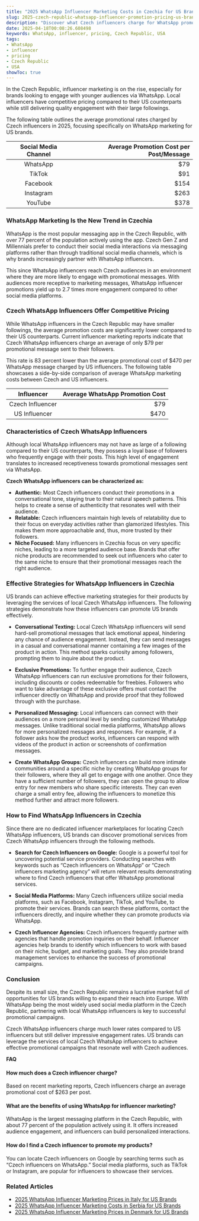 ```yaml
---
title: "2025 WhatsApp Influencer Marketing Costs in Czechia for US Brands"
slug: 2025-czech-republic-whatsapp-influencer-promotion-pricing-us-brands-2025-04-18
description: "Discover what Czech influencers charge for WhatsApp promotions in 2025. Get effective marketing strategies targeting Czech audiences with local influencers."
date: 2025-04-18T00:08:26.608498
keywords: WhatsApp, influencer, pricing, Czech Republic, USA
tags:
- WhatsApp
- influencer
- pricing
- Czech Republic
- USA
showToc: true
---
```


In the Czech Republic, influencer marketing is on the rise, especially for brands looking to engage with younger audiences via WhatsApp. Local influencers have competitive pricing compared to their US counterparts while still delivering quality engagement with their large followings.

The following table outlines the average promotional rates charged by Czech influencers in 2025, focusing specifically on WhatsApp marketing for US brands.

| Social Media Channel | Average Promotion Cost per Post/Message |
| :---: | ---: |
| WhatsApp | $79 |
| TikTok | $91 |
| Facebook | $154 |
| Instagram | $263 |
| YouTube | $378 |

### WhatsApp Marketing Is the New Trend in Czechia
WhatsApp is the most popular messaging app in the Czech Republic, with over 77 percent of the population actively using the app. Czech Gen Z and Millennials prefer to conduct their social media interactions via messaging platforms rather than through traditional social media channels, which is why brands increasingly partner with WhatsApp influencers.

This since WhatsApp influencers reach Czech audiences in an environment where they are more likely to engage with promotional messages. With audiences more receptive to marketing messages, WhatsApp influencer promotions yield up to 2.7 times more engagement compared to other social media platforms.

### Czech WhatsApp Influencers Offer Competitive Pricing
While WhatsApp influencers in the Czech Republic may have smaller followings, the average promotion costs are significantly lower compared to their US counterparts. Current influencer marketing reports indicate that Czech WhatsApp influencers charge an average of only $79 per promotional message sent to their followers.

This rate is 83 percent lower than the average promotional cost of $470 per WhatsApp message charged by US influencers. The following table showcases a side-by-side comparison of average WhatsApp marketing costs between Czech and US influencers.

| Influencer | Average WhatsApp Promotion Cost |
| :---: | ---: |
| Czech Influencer | $79 |
| US Influencer | $470 |

### Characteristics of Czech WhatsApp Influencers
Although local WhatsApp influencers may not have as large of a following compared to their US counterparts, they possess a loyal base of followers who frequently engage with their posts. This high level of engagement translates to increased receptiveness towards promotional messages sent via WhatsApp.

**Czech WhatsApp influencers can be characterized as:**
- **Authentic:** Most Czech influencers conduct their promotions in a conversational tone, staying true to their natural speech patterns. This helps to create a sense of authenticity that resonates well with their audience.
- **Relatable:** Czech influencers maintain high levels of relatability due to their focus on everyday activities rather than glamorized lifestyles. This makes them more approachable and, thus, more trusted by their followers.
- **Niche Focused:** Many influencers in Czechia focus on very specific niches, leading to a more targeted audience base. Brands that offer niche products are recommended to seek out influencers who cater to the same niche to ensure that their promotional messages reach the right audience.

### Effective Strategies for WhatsApp Influencers in Czechia
US brands can achieve effective marketing strategies for their products by leveraging the services of local Czech WhatsApp influencers. The following strategies demonstrate how these influencers can promote US brands effectively.

- **Conversational Texting:** Local Czech WhatsApp influencers will send hard-sell promotional messages that lack emotional appeal, hindering any chance of audience engagement. Instead, they can send messages in a casual and conversational manner containing a few images of the product in action. This method sparks curiosity among followers, prompting them to inquire about the product.
  
- **Exclusive Promotions:** To further engage their audience, Czech WhatsApp influencers can run exclusive promotions for their followers, including discounts or codes redeemable for freebies. Followers who want to take advantage of these exclusive offers must contact the influencer directly on WhatsApp and provide proof that they followed through with the purchase.

- **Personalized Messaging:** Local influencers can connect with their audiences on a more personal level by sending customized WhatsApp messages. Unlike traditional social media platforms, WhatsApp allows for more personalized messages and responses. For example, if a follower asks how the product works, influencers can respond with videos of the product in action or screenshots of confirmation messages. 

- **Create WhatsApp Groups:** Czech influencers can build more intimate communities around a specific niche by creating WhatsApp groups for their followers, where they all get to engage with one another. Once they have a sufficient number of followers, they can open the group to allow entry for new members who share specific interests. They can even charge a small entry fee, allowing the influencers to monetize this method further and attract more followers. 

### How to Find WhatsApp Influencers in Czechia
Since there are no dedicated influencer marketplaces for locating Czech WhatsApp influencers, US brands can discover promotional services from Czech WhatsApp influencers through the following methods.

- **Search for Czech Influencers on Google:** Google is a powerful tool for uncovering potential service providers. Conducting searches with keywords such as “Czech influencers on WhatsApp” or “Czech influencers marketing agency” will return relevant results demonstrating where to find Czech influencers that offer WhatsApp promotional services.

- **Social Media Platforms:** Many Czech influencers utilize social media platforms, such as Facebook, Instagram, TikTok, and YouTube, to promote their services. Brands can search these platforms, contact the influencers directly, and inquire whether they can promote products via WhatsApp. 

- **Czech Influencer Agencies:** Czech influencers frequently partner with agencies that handle promotion inquiries on their behalf. Influencer agencies help brands to identify which influencers to work with based on their niche, budget, and marketing goals. They also provide brand management services to enhance the success of promotional campaigns. 

### Conclusion
Despite its small size, the Czech Republic remains a lucrative market full of opportunities for US brands willing to expand their reach into Europe. With WhatsApp being the most widely used social media platform in the Czech Republic, partnering with local WhatsApp influencers is key to successful promotional campaigns. 

Czech WhatsApp influencers charge much lower rates compared to US influencers but still deliver impressive engagement rates. US brands can leverage the services of local Czech WhatsApp influencers to achieve effective promotional campaigns that resonate well with Czech audiences. 


**FAQ**
#### How much does a Czech influencer charge?
Based on recent marketing reports, Czech influencers charge an average promotional cost of $263 per post.

#### What are the benefits of using WhatsApp for influencer marketing?
WhatsApp is the largest messaging platform in the Czech Republic, with about 77 percent of the population actively using it. It offers increased audience engagement, and influencers can build personalized interactions.

#### How do I find a Czech influencer to promote my products?
You can locate Czech influencers on Google by searching terms such as “Czech influencers on WhatsApp.” Social media platforms, such as TikTok or Instagram, are popular for influencers to showcase their services.


### Related Articles
- [2025 WhatsApp Influencer Marketing Prices in Italy for US Brands](https://baoliba.com/2025-whatsapp-influencer-marketing-prices-italy-us-brands/)
- [2025 WhatsApp Influencer Marketing Costs in Serbia for US Brands](https://baoliba.com/2025-whatsapp-influencer-marketing-costs-serbia-us-brands/)
- [2025 WhatsApp Influencer Marketing Prices in Denmark for US Brands](https://baoliba.com/2025-whatsapp-influencer-marketing-prices-denmark-us-brands/)